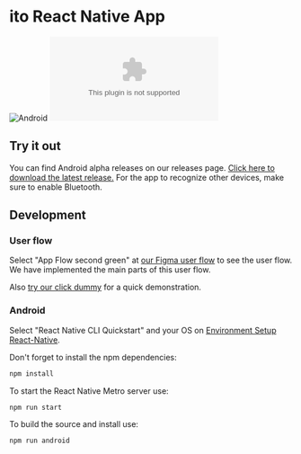 # ito React Native App
![Android](https://github.com/ito-org/react-native-app/workflows/Android/badge.svg) 
[![Downloads](https://img.shields.io/github/downloads/ito-org/react-native-app/latest/app-release.apk)](https://github.com/ito-org/react-native-app/releases/latest/download/app-release.apk)

## Try it out
You can find Android alpha releases on our releases page. [Click here to download the latest release.](https://github.com/ito-org/react-native-app/releases/latest/download/app-release.apk) For the app to recognize other devices, make sure to enable Bluetooth.

## Development
### User flow

Select "App Flow second green" at [our Figma user flow](https://www.figma.com/file/fcDmzECUHFCrem9NBrzZSv/Ito-App?node-id=0%3A1) to see the user flow. We have implemented the main parts of this user flow.

Also [try our click dummy](https://www.figma.com/proto/fcDmzECUHFCrem9NBrzZSv/Ito-App?node-id=225%3A245&viewport=994%2C417%2C0.3995259702205658&scaling=scale-down) for a quick demonstration.

### Android
Select "React Native CLI Quickstart" and your OS on [Environment Setup React-Native](https://reactnative.dev/docs/environment-setup).

Don't forget to install the npm dependencies:
```bash
npm install
```

To start the React Native Metro server use:
```bash
npm run start
```

To build the source and install use:
```bash
npm run android
```
